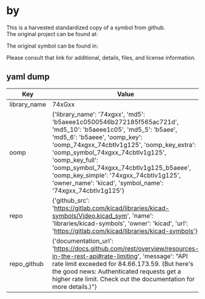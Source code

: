 #  by   
This is a harvested standardized copy of a symbol from github.  
The original project can be found at:  
  
The original symbol can be found in:

Please consult that link for additional, details, files, and license information.  
## yaml dump  
| Key | Value |  
| --- | --- |  
| library_name | 74xGxx |  
| oomp | {'library_name': '74xgxx', 'md5': 'b5aeee1c0500546b272185f565ac721d', 'md5_10': 'b5aeee1c05', 'md5_5': 'b5aee', 'md5_6': 'b5aeee', 'oomp_key': 'oomp_74xgxx_74cbtlv1g125', 'oomp_key_extra': 'oomp_symbol_74xgxx_74cbtlv1g125', 'oomp_key_full': 'oomp_symbol_74xgxx_74cbtlv1g125_b5aeee', 'oomp_key_simple': '74xgxx_74cbtlv1g125', 'owner_name': 'kicad', 'symbol_name': '74xgxx_74cbtlv1g125'} |  
| repo | {'github_src': 'https://gitlab.com/kicad/libraries/kicad-symbols/Video.kicad_sym', 'name': 'libraries/kicad-symbols', 'owner': 'kicad', 'url': 'https://gitlab.com/kicad/libraries/kicad-symbols'} |  
| repo_github | {'documentation_url': 'https://docs.github.com/rest/overview/resources-in-the-rest-api#rate-limiting', 'message': "API rate limit exceeded for 84.66.173.59. (But here's the good news: Authenticated requests get a higher rate limit. Check out the documentation for more details.)"} |  

